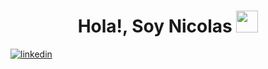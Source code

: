 <h1 align="center">Hola!,  Soy Nicolas <img src="https://media.giphy.com/media/hvRJCLFzcasrR4ia7z/giphy.gif" width="35"></h1>

<a href="https://www.linkedin.com/in/nicolas-pereyra-636666250/" target="_blank">
<img src=https://img.shields.io/badge/linkedin-%2300acee.svg?color=405DE6&style=for-the-badge&logo=linkedin&logoColor=white alt=linkedin style="margin-bottom: 5px;" />
</a>

